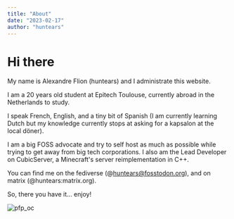 ```yaml
---
title: "About"
date: "2023-02-17"
author: "huntears"
---
```


# Hi there

My name is Alexandre Flion (huntears) and I administrate this website.

I am a 20 years old student at Epitech Toulouse, currently abroad in the Netherlands to study.

I speak French, English, and a tiny bit of Spanish (I am currently learning Dutch but my knowledge
currently stops at asking for a kapsalon at the local döner).

I am a big FOSS advocate and try to self host as much as possible while trying to get away from
big tech corporations. I also am the Lead Developer on CubicServer, a Minecraft's server reimplementation
in C++.

You can find me on the fediverse (@huntears@fosstodon.org), and on matrix (@huntears:matrix.org).

So, there you have it... enjoy!

![pfp_oc](/img/Com_2.png "An art of my OC sitting with long black hair and a skirt")
